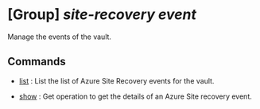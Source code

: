 # [Group] _site-recovery event_

Manage the events of the vault.

## Commands

- [list](/Commands/site-recovery/event/_list.md)
: List the list of Azure Site Recovery events for the vault.

- [show](/Commands/site-recovery/event/_show.md)
: Get operation to get the details of an Azure Site recovery event.
